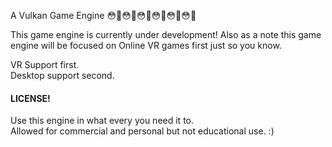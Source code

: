 A Vulkan Game Engine 😳🥺😳🥺😳🥺😳🥺😳🥺😳🥺

This game engine is currently under development!
Also as a note this game engine will be focused on Online VR games first just so you know.

VR Support first.<br>
Desktop support second.

#### LICENSE! <br>
Use this engine in what every you need it to. <br>
Allowed for commercial and personal but not educational use.
:)
